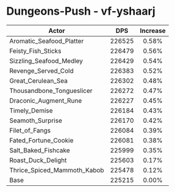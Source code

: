 # Dungeons-Push - vf-yshaarj
| Actor | DPS | Increase |
|---|:---:|:---:|
|Aromatic_Seafood_Platter|226525|0.58%|
|Feisty_Fish_Sticks|226479|0.56%|
|Sizzling_Seafood_Medley|226429|0.54%|
|Revenge_Served_Cold|226383|0.52%|
|Great_Cerulean_Sea|226302|0.48%|
|Thousandbone_Tongueslicer|226272|0.47%|
|Draconic_Augment_Rune|226227|0.45%|
|Timely_Demise|226184|0.43%|
|Seamoth_Surprise|226170|0.42%|
|Filet_of_Fangs|226084|0.39%|
|Fated_Fortune_Cookie|226081|0.38%|
|Salt_Baked_Fishcake|225999|0.35%|
|Roast_Duck_Delight|225603|0.17%|
|Thrice_Spiced_Mammoth_Kabob|225478|0.12%|
|Base|225215|0.00%|
